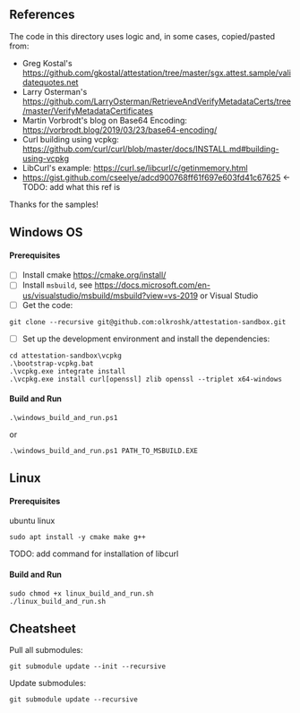 ## References 

The code in this directory uses logic and, in some cases, copied/pasted from:
* Greg Kostal's https://github.com/gkostal/attestation/tree/master/sgx.attest.sample/validatequotes.net
* Larry Osterman's https://github.com/LarryOsterman/RetrieveAndVerifyMetadataCerts/tree/master/VerifyMetadataCertificates
* Martin Vorbrodt's blog on Base64 Encoding: https://vorbrodt.blog/2019/03/23/base64-encoding/
* Curl building using vcpkg: https://github.com/curl/curl/blob/master/docs/INSTALL.md#building-using-vcpkg
* LibCurl's example: https://curl.se/libcurl/c/getinmemory.html
* https://gist.github.com/cseelye/adcd900768ff61f697e603fd41c67625 <- TODO: add what this ref is

Thanks for the samples!

## Windows OS
#### Prerequisites
- [ ] Install cmake https://cmake.org/install/
- [ ] Install `msbuild`, see https://docs.microsoft.com/en-us/visualstudio/msbuild/msbuild?view=vs-2019 or Visual Studio
- [ ] Get the code: 
```
git clone --recursive git@github.com:olkroshk/attestation-sandbox.git
```
- [ ] Set up the development environment and install the dependencies:
```
cd attestation-sandbox\vcpkg
.\bootstrap-vcpkg.bat
.\vcpkg.exe integrate install
.\vcpkg.exe install curl[openssl] zlib openssl --triplet x64-windows
```

#### Build and Run
```
.\windows_build_and_run.ps1
```
or
```
.\windows_build_and_run.ps1 PATH_TO_MSBUILD.EXE
```

## Linux
#### Prerequisites
ubuntu linux
```
sudo apt install -y cmake make g++
```
TODO: add command for installation of libcurl
#### Build and Run
```
sudo chmod +x linux_build_and_run.sh
./linux_build_and_run.sh
```

## Cheatsheet
Pull all submodules:
```
git submodule update --init --recursive
```
Update submodules:
```
git submodule update --recursive
```
